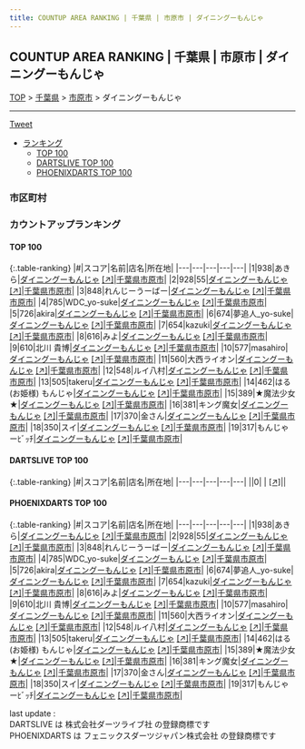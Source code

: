 ```yaml
---
title: COUNTUP AREA RANKING | 千葉県 | 市原市 | ダイニングーもんじゃ
---
```

## COUNTUP AREA RANKING | 千葉県 | 市原市 | ダイニングーもんじゃ

[TOP](/darts/rank/) > [千葉県](/darts/rank/千葉県/) > [市原市](/darts/rank/千葉県/市原市/) > ダイニングーもんじゃ

___

<a href="https://twitter.com/share?ref_src=twsrc%5Etfw" data-text="COUNTUP AREA RANKING | 千葉県市原市ダイニングーもんじゃ" class="twitter-share-button" data-hashtags="DARTSLIVE,PHOENIXDARTS,darts,ダーツ" data-show-count="false">Tweet</a>

* [ランキング](#カウントアップランキング)
    * [TOP 100](#top-100)
    * [DARTSLIVE TOP 100](#dartslive-top-100)
    * [PHOENIXDARTS TOP 100](#phoenixdarts-top-100)

### 市区町村

<ul>

</ul>

### カウントアップランキング

#### TOP 100



{:.table-ranking}
|#|スコア|名前|店名|所在地|
|---|---|---|---|---|
|1|938|<span class="rank-name-pd">あきら</span>|<a href="/darts/rank/shops/53412.html">ダイニングーもんじゃ</a> <a href="https://vs.phoenixdarts.com/jp/shop/shopDetailInfo/s_53412?s_seq=53412">[↗]</a>|<a href="/darts/rank/千葉県/市原市">千葉県市原市</a>|
|2|928|<span class="rank-name-pd">55</span>|<a href="/darts/rank/shops/53412.html">ダイニングーもんじゃ</a> <a href="https://vs.phoenixdarts.com/jp/shop/shopDetailInfo/s_53412?s_seq=53412">[↗]</a>|<a href="/darts/rank/千葉県/市原市">千葉県市原市</a>|
|3|848|<span class="rank-name-pd">れんじーうーばー</span>|<a href="/darts/rank/shops/53412.html">ダイニングーもんじゃ</a> <a href="https://vs.phoenixdarts.com/jp/shop/shopDetailInfo/s_53412?s_seq=53412">[↗]</a>|<a href="/darts/rank/千葉県/市原市">千葉県市原市</a>|
|4|785|<span class="rank-name-pd">WDC_yo-suke</span>|<a href="/darts/rank/shops/53412.html">ダイニングーもんじゃ</a> <a href="https://vs.phoenixdarts.com/jp/shop/shopDetailInfo/s_53412?s_seq=53412">[↗]</a>|<a href="/darts/rank/千葉県/市原市">千葉県市原市</a>|
|5|726|<span class="rank-name-pd">akira</span>|<a href="/darts/rank/shops/53412.html">ダイニングーもんじゃ</a> <a href="https://vs.phoenixdarts.com/jp/shop/shopDetailInfo/s_53412?s_seq=53412">[↗]</a>|<a href="/darts/rank/千葉県/市原市">千葉県市原市</a>|
|6|674|<span class="rank-name-pd">夢追人_yo-suke</span>|<a href="/darts/rank/shops/53412.html">ダイニングーもんじゃ</a> <a href="https://vs.phoenixdarts.com/jp/shop/shopDetailInfo/s_53412?s_seq=53412">[↗]</a>|<a href="/darts/rank/千葉県/市原市">千葉県市原市</a>|
|7|654|<span class="rank-name-pd">kazuki</span>|<a href="/darts/rank/shops/53412.html">ダイニングーもんじゃ</a> <a href="https://vs.phoenixdarts.com/jp/shop/shopDetailInfo/s_53412?s_seq=53412">[↗]</a>|<a href="/darts/rank/千葉県/市原市">千葉県市原市</a>|
|8|616|<span class="rank-name-pd">みよ</span>|<a href="/darts/rank/shops/53412.html">ダイニングーもんじゃ</a> <a href="https://vs.phoenixdarts.com/jp/shop/shopDetailInfo/s_53412?s_seq=53412">[↗]</a>|<a href="/darts/rank/千葉県/市原市">千葉県市原市</a>|
|9|610|<span class="rank-name-pd">北川 貴博</span>|<a href="/darts/rank/shops/53412.html">ダイニングーもんじゃ</a> <a href="https://vs.phoenixdarts.com/jp/shop/shopDetailInfo/s_53412?s_seq=53412">[↗]</a>|<a href="/darts/rank/千葉県/市原市">千葉県市原市</a>|
|10|577|<span class="rank-name-pd">masahiro</span>|<a href="/darts/rank/shops/53412.html">ダイニングーもんじゃ</a> <a href="https://vs.phoenixdarts.com/jp/shop/shopDetailInfo/s_53412?s_seq=53412">[↗]</a>|<a href="/darts/rank/千葉県/市原市">千葉県市原市</a>|
|11|560|<span class="rank-name-pd">大西ライオン</span>|<a href="/darts/rank/shops/53412.html">ダイニングーもんじゃ</a> <a href="https://vs.phoenixdarts.com/jp/shop/shopDetailInfo/s_53412?s_seq=53412">[↗]</a>|<a href="/darts/rank/千葉県/市原市">千葉県市原市</a>|
|12|548|<span class="rank-name-pd">ルイ八村</span>|<a href="/darts/rank/shops/53412.html">ダイニングーもんじゃ</a> <a href="https://vs.phoenixdarts.com/jp/shop/shopDetailInfo/s_53412?s_seq=53412">[↗]</a>|<a href="/darts/rank/千葉県/市原市">千葉県市原市</a>|
|13|505|<span class="rank-name-pd">takeru</span>|<a href="/darts/rank/shops/53412.html">ダイニングーもんじゃ</a> <a href="https://vs.phoenixdarts.com/jp/shop/shopDetailInfo/s_53412?s_seq=53412">[↗]</a>|<a href="/darts/rank/千葉県/市原市">千葉県市原市</a>|
|14|462|<span class="rank-name-pd">はる(お姫様) もんじゃ</span>|<a href="/darts/rank/shops/53412.html">ダイニングーもんじゃ</a> <a href="https://vs.phoenixdarts.com/jp/shop/shopDetailInfo/s_53412?s_seq=53412">[↗]</a>|<a href="/darts/rank/千葉県/市原市">千葉県市原市</a>|
|15|389|<span class="rank-name-pd">★魔法少女★</span>|<a href="/darts/rank/shops/53412.html">ダイニングーもんじゃ</a> <a href="https://vs.phoenixdarts.com/jp/shop/shopDetailInfo/s_53412?s_seq=53412">[↗]</a>|<a href="/darts/rank/千葉県/市原市">千葉県市原市</a>|
|16|381|<span class="rank-name-pd">キング魔女</span>|<a href="/darts/rank/shops/53412.html">ダイニングーもんじゃ</a> <a href="https://vs.phoenixdarts.com/jp/shop/shopDetailInfo/s_53412?s_seq=53412">[↗]</a>|<a href="/darts/rank/千葉県/市原市">千葉県市原市</a>|
|17|370|<span class="rank-name-pd">金さん</span>|<a href="/darts/rank/shops/53412.html">ダイニングーもんじゃ</a> <a href="https://vs.phoenixdarts.com/jp/shop/shopDetailInfo/s_53412?s_seq=53412">[↗]</a>|<a href="/darts/rank/千葉県/市原市">千葉県市原市</a>|
|18|350|<span class="rank-name-pd">スイ</span>|<a href="/darts/rank/shops/53412.html">ダイニングーもんじゃ</a> <a href="https://vs.phoenixdarts.com/jp/shop/shopDetailInfo/s_53412?s_seq=53412">[↗]</a>|<a href="/darts/rank/千葉県/市原市">千葉県市原市</a>|
|19|317|<span class="rank-name-pd">もんじゃーﾋﾞｯﾁ</span>|<a href="/darts/rank/shops/53412.html">ダイニングーもんじゃ</a> <a href="https://vs.phoenixdarts.com/jp/shop/shopDetailInfo/s_53412?s_seq=53412">[↗]</a>|<a href="/darts/rank/千葉県/市原市">千葉県市原市</a>|


#### DARTSLIVE TOP 100



{:.table-ranking}
|#|スコア|名前|店名|所在地|
|---|---|---|---|---|
||0|<span class="rank-name-dl"> </span>|<a href="/darts/rank/shops/.html"></a> <a href="">[↗]</a>|<a href="/darts/rank//"></a>|


#### PHOENIXDARTS TOP 100



{:.table-ranking}
|#|スコア|名前|店名|所在地|
|---|---|---|---|---|
|1|938|<span class="rank-name-pd">あきら</span>|<a href="/darts/rank/shops/53412.html">ダイニングーもんじゃ</a> <a href="https://vs.phoenixdarts.com/jp/shop/shopDetailInfo/s_53412?s_seq=53412">[↗]</a>|<a href="/darts/rank/千葉県/市原市">千葉県市原市</a>|
|2|928|<span class="rank-name-pd">55</span>|<a href="/darts/rank/shops/53412.html">ダイニングーもんじゃ</a> <a href="https://vs.phoenixdarts.com/jp/shop/shopDetailInfo/s_53412?s_seq=53412">[↗]</a>|<a href="/darts/rank/千葉県/市原市">千葉県市原市</a>|
|3|848|<span class="rank-name-pd">れんじーうーばー</span>|<a href="/darts/rank/shops/53412.html">ダイニングーもんじゃ</a> <a href="https://vs.phoenixdarts.com/jp/shop/shopDetailInfo/s_53412?s_seq=53412">[↗]</a>|<a href="/darts/rank/千葉県/市原市">千葉県市原市</a>|
|4|785|<span class="rank-name-pd">WDC_yo-suke</span>|<a href="/darts/rank/shops/53412.html">ダイニングーもんじゃ</a> <a href="https://vs.phoenixdarts.com/jp/shop/shopDetailInfo/s_53412?s_seq=53412">[↗]</a>|<a href="/darts/rank/千葉県/市原市">千葉県市原市</a>|
|5|726|<span class="rank-name-pd">akira</span>|<a href="/darts/rank/shops/53412.html">ダイニングーもんじゃ</a> <a href="https://vs.phoenixdarts.com/jp/shop/shopDetailInfo/s_53412?s_seq=53412">[↗]</a>|<a href="/darts/rank/千葉県/市原市">千葉県市原市</a>|
|6|674|<span class="rank-name-pd">夢追人_yo-suke</span>|<a href="/darts/rank/shops/53412.html">ダイニングーもんじゃ</a> <a href="https://vs.phoenixdarts.com/jp/shop/shopDetailInfo/s_53412?s_seq=53412">[↗]</a>|<a href="/darts/rank/千葉県/市原市">千葉県市原市</a>|
|7|654|<span class="rank-name-pd">kazuki</span>|<a href="/darts/rank/shops/53412.html">ダイニングーもんじゃ</a> <a href="https://vs.phoenixdarts.com/jp/shop/shopDetailInfo/s_53412?s_seq=53412">[↗]</a>|<a href="/darts/rank/千葉県/市原市">千葉県市原市</a>|
|8|616|<span class="rank-name-pd">みよ</span>|<a href="/darts/rank/shops/53412.html">ダイニングーもんじゃ</a> <a href="https://vs.phoenixdarts.com/jp/shop/shopDetailInfo/s_53412?s_seq=53412">[↗]</a>|<a href="/darts/rank/千葉県/市原市">千葉県市原市</a>|
|9|610|<span class="rank-name-pd">北川 貴博</span>|<a href="/darts/rank/shops/53412.html">ダイニングーもんじゃ</a> <a href="https://vs.phoenixdarts.com/jp/shop/shopDetailInfo/s_53412?s_seq=53412">[↗]</a>|<a href="/darts/rank/千葉県/市原市">千葉県市原市</a>|
|10|577|<span class="rank-name-pd">masahiro</span>|<a href="/darts/rank/shops/53412.html">ダイニングーもんじゃ</a> <a href="https://vs.phoenixdarts.com/jp/shop/shopDetailInfo/s_53412?s_seq=53412">[↗]</a>|<a href="/darts/rank/千葉県/市原市">千葉県市原市</a>|
|11|560|<span class="rank-name-pd">大西ライオン</span>|<a href="/darts/rank/shops/53412.html">ダイニングーもんじゃ</a> <a href="https://vs.phoenixdarts.com/jp/shop/shopDetailInfo/s_53412?s_seq=53412">[↗]</a>|<a href="/darts/rank/千葉県/市原市">千葉県市原市</a>|
|12|548|<span class="rank-name-pd">ルイ八村</span>|<a href="/darts/rank/shops/53412.html">ダイニングーもんじゃ</a> <a href="https://vs.phoenixdarts.com/jp/shop/shopDetailInfo/s_53412?s_seq=53412">[↗]</a>|<a href="/darts/rank/千葉県/市原市">千葉県市原市</a>|
|13|505|<span class="rank-name-pd">takeru</span>|<a href="/darts/rank/shops/53412.html">ダイニングーもんじゃ</a> <a href="https://vs.phoenixdarts.com/jp/shop/shopDetailInfo/s_53412?s_seq=53412">[↗]</a>|<a href="/darts/rank/千葉県/市原市">千葉県市原市</a>|
|14|462|<span class="rank-name-pd">はる(お姫様) もんじゃ</span>|<a href="/darts/rank/shops/53412.html">ダイニングーもんじゃ</a> <a href="https://vs.phoenixdarts.com/jp/shop/shopDetailInfo/s_53412?s_seq=53412">[↗]</a>|<a href="/darts/rank/千葉県/市原市">千葉県市原市</a>|
|15|389|<span class="rank-name-pd">★魔法少女★</span>|<a href="/darts/rank/shops/53412.html">ダイニングーもんじゃ</a> <a href="https://vs.phoenixdarts.com/jp/shop/shopDetailInfo/s_53412?s_seq=53412">[↗]</a>|<a href="/darts/rank/千葉県/市原市">千葉県市原市</a>|
|16|381|<span class="rank-name-pd">キング魔女</span>|<a href="/darts/rank/shops/53412.html">ダイニングーもんじゃ</a> <a href="https://vs.phoenixdarts.com/jp/shop/shopDetailInfo/s_53412?s_seq=53412">[↗]</a>|<a href="/darts/rank/千葉県/市原市">千葉県市原市</a>|
|17|370|<span class="rank-name-pd">金さん</span>|<a href="/darts/rank/shops/53412.html">ダイニングーもんじゃ</a> <a href="https://vs.phoenixdarts.com/jp/shop/shopDetailInfo/s_53412?s_seq=53412">[↗]</a>|<a href="/darts/rank/千葉県/市原市">千葉県市原市</a>|
|18|350|<span class="rank-name-pd">スイ</span>|<a href="/darts/rank/shops/53412.html">ダイニングーもんじゃ</a> <a href="https://vs.phoenixdarts.com/jp/shop/shopDetailInfo/s_53412?s_seq=53412">[↗]</a>|<a href="/darts/rank/千葉県/市原市">千葉県市原市</a>|
|19|317|<span class="rank-name-pd">もんじゃーﾋﾞｯﾁ</span>|<a href="/darts/rank/shops/53412.html">ダイニングーもんじゃ</a> <a href="https://vs.phoenixdarts.com/jp/shop/shopDetailInfo/s_53412?s_seq=53412">[↗]</a>|<a href="/darts/rank/千葉県/市原市">千葉県市原市</a>|


<div class="footer border-top border-gray-light mt-5 pt-3 text-right text-gray">
    last update : <span style="font-weight: italic" id="foot_last_modified"></span><br />
    DARTSLIVE は 株式会社ダーツライブ社 の登録商標です<br />
    PHOENIXDARTS は フェニックスダーツジャパン株式会社 の登録商標です<br />
</div>

<script src="https://cdnjs.cloudflare.com/ajax/libs/jquery.tablesorter/2.31.3/js/jquery.tablesorter.min.js" integrity="sha512-qzgd5cYSZcosqpzpn7zF2ZId8f/8CHmFKZ8j7mU4OUXTNRd5g+ZHBPsgKEwoqxCtdQvExE5LprwwPAgoicguNg==" crossorigin="anonymous" referrerpolicy="no-referrer"></script>
<link rel="stylesheet" href="https://cdnjs.cloudflare.com/ajax/libs/jquery.tablesorter/2.31.3/css/theme.default.min.css" integrity="sha512-wghhOJkjQX0Lh3NSWvNKeZ0ZpNn+SPVXX1Qyc9OCaogADktxrBiBdKGDoqVUOyhStvMBmJQ8ZdMHiR3wuEq8+w==" crossorigin="anonymous" referrerpolicy="no-referrer" />
<script>
$(function() {
    $(".table-ranking").tablesorter({sortList:[[0, 0]]});
    $("#foot_last_modified").text(formatDate(new Date(document.lastModified), 'yyyy-MM-dd HH:mm:ss'));
});
</script>

<script async src="https://platform.twitter.com/widgets.js" charset="utf-8"></script>
